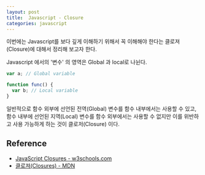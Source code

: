 ```yaml
---
layout: post
title:  Javascript - Closure
categories: javascript
---
```


이번에는 Javascript를 보다 깊게 이해하기 위해서 꼭 이해해야 한다는 클로져(Closure)에 대해서 정리해 보고자 한다. <br>

Javascript 에서의 '변수' 의 영역은 Global 과 local로 나뉜다. <br>

```javascript
var a; // Global variable

function func() {
  var b; // Local variable
}
```

일반적으로 함수 외부에 선언된 전역(Global) 변수를 함수 내부에서는 사용할 수 있고, 함수 내부에 선언된 지역(Local) 변수를 함수 외부에서는 사용할 수 없지만 이를 위반하고 사용 가능하게 하는 것이 클로저(Closure) 이다. <br>



<h2>Reference</h2>

- [JavaScript Closures - w3schools.com](http://www.w3schools.com/js/js_function_closures.asp)
- [클로져(Closures) - MDN](https://developer.mozilla.org/ko/docs/Web/JavaScript/Guide/Closures)




